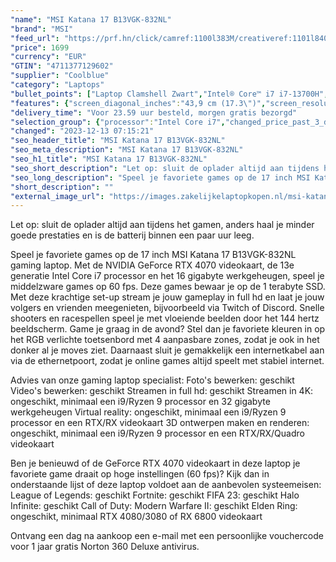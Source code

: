 ```yaml
---
"name": "MSI Katana 17 B13VGK-832NL"
"brand": "MSI"
"feed_url": "https://prf.hn/click/camref:1100l383M/creativeref:1101l84031/destination:https%3A%2F%2Fwww.coolblue.nl%2Fproduct%2F935842"
"price": 1699
"currency": "EUR"
"GTIN": "4711377129602"
"supplier": "Coolblue"
"category": "Laptops"
"bullet_points": ["Laptop Clamshell Zwart","Intel® Core™ i7 i7-13700H","43,9 cm (17.3\") Full HD 1920 x 1080 Pixels","16 GB DDR5-SDRAM 5200 MHz 2 x 8 GB","1 TB SSD","NVIDIA GeForce RTX 4070 8 GB Intel Iris Xe Graphics","Wi-Fi 6 (802.11ax) Bluetooth 5.2","53,5 Wh 240 W","Windows 11 Home"]
"features": {"screen_diagonal_inches":"43,9 cm (17.3\")","screen_resolution":"1920 x 1080 Pixels","processor_family":"Intel® Core™ i7","memory_size":"16 GB","memory_type":"DDR5-SDRAM","total_storage_space":"1 TB","graphics_card":"NVIDIA GeForce RTX 4070","graphics_memory_size":"8 GB","operating_system":"Windows 11 Home","battery_capacity":"53,5 Wh","width":"398 mm","depth":"273 mm","height":"25,2 mm","weight":"2,6 kg"}
"delivery_time": "Voor 23.59 uur besteld, morgen gratis bezorgd"
"selection_group": {"processor":"Intel Core i7","changed_price_past_3_days":false,"product_family":"Katana"}
"changed": "2023-12-13 07:15:21"
"seo_header_title": "MSI Katana 17 B13VGK-832NL"
"seo_meta_description": "MSI Katana 17 B13VGK-832NL"
"seo_h1_title": "MSI Katana 17 B13VGK-832NL"
"seo_short_description": "Let op: sluit de oplader altijd aan tijdens het gamen, anders haal je minder goede prestaties en is de batterij binnen een paar uur leeg."
"seo_long_description": "Speel je favoriete games op de 17 inch MSI Katana 17 B13VGK-832NL gaming laptop. Met de NVIDIA GeForce RTX 4070 videokaart, de 13e generatie Intel Core i7 processor en het 16 gigabyte werkgeheugen, speel je middelzware games op 60 fps. Deze games bewaar je op de 1 terabyte SSD. Met deze krachtige set-up stream je jouw gameplay in full hd en laat je jouw volgers en vrienden meegenieten, bijvoorbeeld via Twitch of Discord. Snelle shooters en racespellen speel je met vloeiende beelden door het 144 hertz beeldscherm. Game je graag in de avond? Stel dan je favoriete kleuren in op het RGB verlichte toetsenbord met 4 aanpasbare zones, zodat je ook in het donker al je moves ziet. Daarnaast sluit je gemakkelijk een internetkabel aan via de ethernetpoort, zodat je online games altijd speelt met stabiel internet. \r\n\r\nAdvies van onze gaming laptop specialist:\r\nFoto's bewerken: geschikt\r\nVideo's bewerken: geschikt\r\nStreamen in full hd: geschikt\r\nStreamen in 4K: ongeschikt, minimaal een i9/Ryzen 9 processor en 32 gigabyte werkgeheugen\r\nVirtual reality: ongeschikt, minimaal een i9/Ryzen 9 processor en een RTX/RX videokaart\r\n3D ontwerpen maken en renderen: ongeschikt, minimaal een i9/Ryzen 9 processor en een RTX/RX/Quadro videokaart\r\n\r\nBen je benieuwd of de GeForce RTX 4070 videokaart in deze laptop je favoriete game draait op hoge instellingen (60 fps)? Kijk dan in onderstaande lijst of deze laptop voldoet aan de aanbevolen systeemeisen:\r\nLeague of Legends: geschikt\r\nFortnite: geschikt\r\nFIFA 23: geschikt\r\nHalo Infinite: geschikt\r\nCall of Duty: Modern Warfare II: geschikt\r\nElden Ring: ongeschikt, minimaal RTX 4080/3080 of RX 6800 videokaart\r\n\r\nOntvang een dag na aankoop een e-mail met een persoonlijke vouchercode voor 1 jaar gratis Norton 360 Deluxe antivirus."
"short_description": ""
"external_image_url": "https://images.zakelijkelaptopkopen.nl/msi-katana-17-b13vgk-832nl.webp"
---
```


Let op: sluit de oplader altijd aan tijdens het gamen, anders haal je minder goede prestaties en is de batterij binnen een paar uur leeg.

Speel je favoriete games op de 17 inch MSI Katana 17 B13VGK-832NL gaming laptop. Met de NVIDIA GeForce RTX 4070 videokaart, de 13e generatie Intel Core i7 processor en het 16 gigabyte werkgeheugen, speel je middelzware games op 60 fps. Deze games bewaar je op de 1 terabyte SSD. Met deze krachtige set-up stream je jouw gameplay in full hd en laat je jouw volgers en vrienden meegenieten, bijvoorbeeld via Twitch of Discord. Snelle shooters en racespellen speel je met vloeiende beelden door het 144 hertz beeldscherm. Game je graag in de avond? Stel dan je favoriete kleuren in op het RGB verlichte toetsenbord met 4 aanpasbare zones, zodat je ook in het donker al je moves ziet. Daarnaast sluit je gemakkelijk een internetkabel aan via de ethernetpoort, zodat je online games altijd speelt met stabiel internet.

Advies van onze gaming laptop specialist:
Foto's bewerken: geschikt
Video's bewerken: geschikt
Streamen in full hd: geschikt
Streamen in 4K: ongeschikt, minimaal een i9/Ryzen 9 processor en 32 gigabyte werkgeheugen
Virtual reality: ongeschikt, minimaal een i9/Ryzen 9 processor en een RTX/RX videokaart
3D ontwerpen maken en renderen: ongeschikt, minimaal een i9/Ryzen 9 processor en een RTX/RX/Quadro videokaart

Ben je benieuwd of de GeForce RTX 4070 videokaart in deze laptop je favoriete game draait op hoge instellingen (60 fps)? Kijk dan in onderstaande lijst of deze laptop voldoet aan de aanbevolen systeemeisen:
League of Legends: geschikt
Fortnite: geschikt
FIFA 23: geschikt
Halo Infinite: geschikt
Call of Duty: Modern Warfare II: geschikt
Elden Ring: ongeschikt, minimaal RTX 4080/3080 of RX 6800 videokaart

Ontvang een dag na aankoop een e-mail met een persoonlijke vouchercode voor 1 jaar gratis Norton 360 Deluxe antivirus.